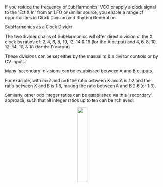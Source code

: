 If you reduce the frequency of SubHarmonics' VCO or apply a clock signal to the 'Ext X In' from an LFO or similar source,
you enable a range of opportunities in Clock Division and Rhythm Generation.

SubHarmonics as a Clock Divider

The two divider chains of SubHarmonics will offer direct division of the X clock by ratios of:
2, 4, 6, 8, 10, 12, 14 & 16   (for the A output) 
and
4, 6, 8, 10, 12, 14, 16, & 18 (for the B output)

These divisions can be set either by the manual m & n divisor controls or by CV inputs.

Many 'secondary' divisions can be established between A and B outputs. 

For example, with m=2 and n=6 the ratio between X and A is 1:2 and the ratio between X and B is 1:6, making the ratio 
between A and B 2:6 (or 1:3).

Similarly, other odd integer ratios can be established via this 'secondary' approach, such that all integer ratios up 
to ten can be achieved:



<p width=100%, align="center">
<img width=25%, src="https://user-images.githubusercontent.com/3152962/235910644-7287523d-f6e4-4646-8f2e-4d9a3b19b405.png">
</p>
